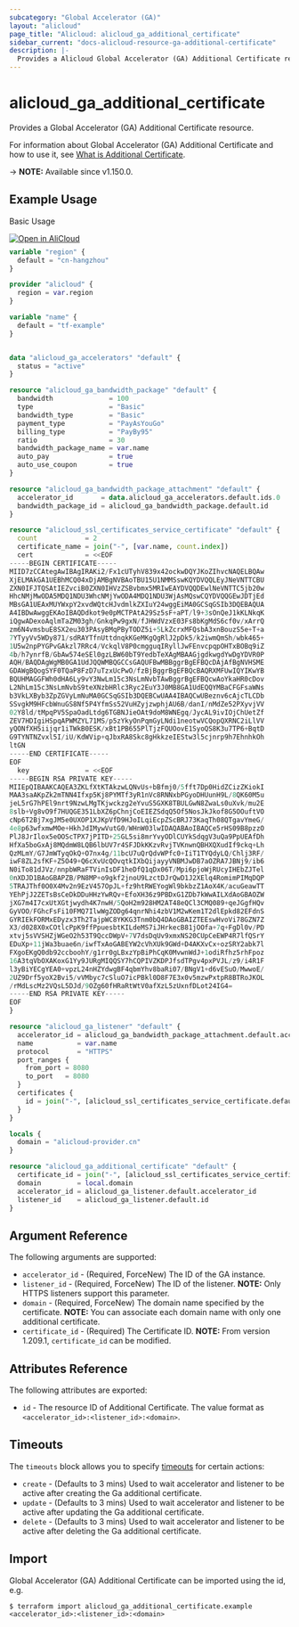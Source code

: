 ```yaml
---
subcategory: "Global Accelerator (GA)"
layout: "alicloud"
page_title: "Alicloud: alicloud_ga_additional_certificate"
sidebar_current: "docs-alicloud-resource-ga-additional-certificate"
description: |-
  Provides a Alicloud Global Accelerator (GA) Additional Certificate resource.
---
```


# alicloud_ga_additional_certificate

Provides a Global Accelerator (GA) Additional Certificate resource.

For information about Global Accelerator (GA) Additional Certificate and how to use it, see [What is Additional Certificate](https://www.alibabacloud.com/help/en/global-accelerator/latest/api-ga-2019-11-20-associateadditionalcertificateswithlistener).

-> **NOTE:** Available since v1.150.0.

## Example Usage

Basic Usage

<div style="display: block;margin-bottom: 40px;"><div class="oics-button" style="float: right;position: absolute;margin-bottom: 10px;">
  <a href="https://api.aliyun.com/terraform?resource=alicloud_ga_additional_certificate&exampleId=1ad68600-f4be-90f7-92bd-c8f14d5a3648e7cc5837&activeTab=example&spm=docs.r.ga_additional_certificate.0.1ad68600f4&intl_lang=EN_US" target="_blank">
    <img alt="Open in AliCloud" src="https://img.alicdn.com/imgextra/i1/O1CN01hjjqXv1uYUlY56FyX_!!6000000006049-55-tps-254-36.svg" style="max-height: 44px; max-width: 100%;">
  </a>
</div></div>

```terraform
variable "region" {
  default = "cn-hangzhou"
}

provider "alicloud" {
  region = var.region
}

variable "name" {
  default = "tf-example"
}


data "alicloud_ga_accelerators" "default" {
  status = "active"
}

resource "alicloud_ga_bandwidth_package" "default" {
  bandwidth              = 100
  type                   = "Basic"
  bandwidth_type         = "Basic"
  payment_type           = "PayAsYouGo"
  billing_type           = "PayBy95"
  ratio                  = 30
  bandwidth_package_name = var.name
  auto_pay               = true
  auto_use_coupon        = true
}

resource "alicloud_ga_bandwidth_package_attachment" "default" {
  accelerator_id       = data.alicloud_ga_accelerators.default.ids.0
  bandwidth_package_id = alicloud_ga_bandwidth_package.default.id
}

resource "alicloud_ssl_certificates_service_certificate" "default" {
  count            = 2
  certificate_name = join("-", [var.name, count.index])
  cert             = <<EOF
-----BEGIN CERTIFICATE-----
MIID7zCCAtegAwIBAgIRAKi2/Fx1cUTyhV839x42ockwDQYJKoZIhvcNAQELBQAw
XjELMAkGA1UEBhMCQ04xDjAMBgNVBAoTBU15U1NMMSswKQYDVQQLEyJNeVNTTCBU
ZXN0IFJTQSAtIEZvciB0ZXN0IHVzZSBvbmx5MRIwEAYDVQQDEwlNeVNTTC5jb20w
HhcNMjMwODA5MDQ1NDU3WhcNMjYwODA4MDQ1NDU3WjAsMQswCQYDVQQGEwJDTjEd
MBsGA1UEAxMUYWxpY2xvdWQtcHJvdmlkZXIuY24wggEiMA0GCSqGSIb3DQEBAQUA
A4IBDwAwggEKAoIBAQDdkot9e0pMCTPAtA29Sz5sF+aPT/l9+3sOnQeJ1kKLNkqK
iQgwADexoAqlmTaZM03gh/GnkqPw9gxN/fJHWdVzxE03Fs8bKgMdS6cf0v/xArrQ
zm6N4vmsbuE8SX2eu303PAsyBMqPByTODZ5i+5LkZcrxMFQsbA3xnBouzS5e+T+a
7YTyyVv5WDy871/sdRAYTfnUttdnqkKGeMKgQgRlJ2pDk5/k2iwmQmSh/wbk465+
1U5w2npPYGPvGAkzl7RRc4/VckqlV8P0cmgguqIRyllJwFEnvcpqpOHTxBOBq9iZ
4b/h7ynrfB/GbAw574eSEl0gzLBW60bT9YedbTeXAgMBAAGjgdkwgdYwDgYDVR0P
AQH/BAQDAgWgMB0GA1UdJQQWMBQGCCsGAQUFBwMBBggrBgEFBQcDAjAfBgNVHSME
GDAWgBQogSYF0TQaP8FzD7uTzxUcPwO/fzBjBggrBgEFBQcBAQRXMFUwIQYIKwYB
BQUHMAGGFWh0dHA6Ly9vY3NwLm15c3NsLmNvbTAwBggrBgEFBQcwAoYkaHR0cDov
L2NhLm15c3NsLmNvbS9teXNzbHRlc3Ryc2EuY3J0MB8GA1UdEQQYMBaCFGFsaWNs
b3VkLXByb3ZpZGVyLmNuMA0GCSqGSIb3DQEBCwUAA4IBAQCwUBeznv6cAjcTLCDb
SSvgkM9HFcbWnuGS8Nf5P4YfmSs52VuHZyjzwphjAU6B/danI/nMdZe52PXyvjVV
02Y8ld/tMpqPV5SpaOadLtdg6TGBNJieOAt9doM8WNEgq/JycAL9ivIOjChUetZf
ZEV7HDIgiHSpqAPWMZYL71MS/p5zYkyOnPqmGyLNdi1neotwVCQopQXRNC2iLlVV
yQONfXH5iijqr1iTWkB0ESK/xBt1PB655PlTjzFQUOovE1SyoQS8K3u7TP6+BqtD
G9TYNTNZvxl5I/iU/KdWVip+qJbxRA8Skc8gHkkzeIEStw3l5cjnrp9h7EhnhkOh
ltGN
-----END CERTIFICATE-----
EOF
  key              = <<EOF
-----BEGIN RSA PRIVATE KEY-----
MIIEpQIBAAKCAQEA3ZKLfXtKTAkzwLQNvUs+bBfmj0/5fft7Dp0HidZCizZKiokI
MAA3saAKpZk2mTNN4Ifxp5Kj8PYMTf3yR1nVc8RNNxbPGyoDHUunH9L/8QK60M5u
jeL5rG7hPEl9nrt9NzwLMgTKjwckzg2eYvuS5GXK8TBULGwN8ZwaLs0uXvk/mu2E
8slb+Vg8vO9f7HUQGE351LbXZ6pChnjCoEIEZSdqQ5Of5NosJkJkof8G5OOuftVO
cNp6T2Bj7xgJM5e0UXOP1XJKpVfD9HJoILqiEcpZScBRJ73KaqTh08QTgavYmeG/
4e8p63wfxmwMOe+HkhJdIMywVutG0/WHnW03lwIDAQABAoIBAQCe5rHS09B8pzzO
PlJ8JrIlox5eOOScTPX7jPITD+25GL5si8mrYvyODlCUYkSdqgV3uQa9PpUEAfDh
HfXa5boGxAj8MQdmW8LQB6lbUV7r4SFJDkKKzvRvjTVKnwnQBHXQXudIf9ckq+Lh
QzMLmY/G7JmWTyqOkQ+O7nx4g/11bcU7uQrQdvWPfc0+IiT1TYQdyLQ/Chlj3RF/
iwF8ZL2sfKF+Z5O49+Q6cXvUcQOvqtkIXbQijayyVNBMJwDB7aOZRA7JBNj9/ib6
N0iTo81dJVz/nnpbWRaFTVinIsDF1heDfQ1qDx06T/Mpi6pjoWjRUcyIHEbZJTel
0nXDJD1BAoGBAPZB/PN8MP+o9gkf2jnoU9LzctDJrQwD1J2XElq4RomimPIMqDQP
5TRAJThf0O0X4Mv2n9EzV457OpJL+fz9htRWEYogWl9bkbzZ1AoX4K/acuGeawTT
YEhPjJ2ZETsBsCeDkDDuHHzYwRQv+EfoXH36z9PBDxG1ZDb7kWwAILXdAoGBAOZW
jXG7m4I7cxUtXGtjwydh4K7nwH/5QoH2m928HM2AT48eQCl3CMQ089+qeJGgfHQv
GyVOO/FGhcFsFi10FMQ7IlwWgZODg64qnrNhi4zbV1M2wKem1T2dlEpkd82EFdnS
GYRIEkFORMxEDyzx3Th2TajpWC8YKKG3Tnm0bQ4DAoGBAIZTEEswHvoVi78GZN7Z
X3/d028X0xCOtlcPpK9ffPpuesbtKILdeMS7iJHrkecB81jOOfa+7q+FgDl0v/PD
xtvj5sVVSHZjWGeO2h53T9QccDWpV+7V7dsDqUv9xmxNS20CUpCeEWP4R7lfQSrY
EDuXp+11jWa3buae6n/iwfTxAoGABEYW2cVhXUk9GWd+D4AKXvCx+ozSRY2abk7l
FXgoEKgQ0db92ccboohY/g1rr0gLBxzYpBiPhCqK0MvwnWdJ+1odiRfhz5rhFpoz
16A3tqVbOXAKoxG1Yy9JURgMIQQSY7hCQPIVZKDPJfsdTPgv4pxPVJL/z9/i4R1F
l3yBiYECgYEA0+vpzL24nHZYdwgBF4qbmYhv8baRi07/BNgV1+d6vESuO/MwwoE/
2UZ9Drf5yoX2Bvi5/vVMbyc7cSluO7icPBkl0D8F7E3x0v5mzwPxtpR8BTRoJKOL
/rMdLscMz2VQsL5DJd/9OZg60fHRaRtWtV0afXzL5zUxnfDLot24IG4=
-----END RSA PRIVATE KEY-----
EOF
}

resource "alicloud_ga_listener" "default" {
  accelerator_id = alicloud_ga_bandwidth_package_attachment.default.accelerator_id
  name           = var.name
  protocol       = "HTTPS"
  port_ranges {
    from_port = 8080
    to_port   = 8080
  }
  certificates {
    id = join("-", [alicloud_ssl_certificates_service_certificate.default.1.id, var.region])
  }
}

locals {
  domain = "alicloud-provider.cn"
}

resource "alicloud_ga_additional_certificate" "default" {
  certificate_id = join("-", [alicloud_ssl_certificates_service_certificate.default.1.id, var.region])
  domain         = local.domain
  accelerator_id = alicloud_ga_listener.default.accelerator_id
  listener_id    = alicloud_ga_listener.default.id
}
```

## Argument Reference

The following arguments are supported:

* `accelerator_id` - (Required, ForceNew) The ID of the GA instance.
* `listener_id` - (Required, ForceNew) The ID of the listener. **NOTE:** Only HTTPS listeners support this parameter.
* `domain` - (Required, ForceNew) The domain name specified by the certificate. **NOTE:** You can associate each domain name with only one additional certificate.
* `certificate_id` - (Required) The Certificate ID. **NOTE:** From version 1.209.1, `certificate_id` can be modified.

## Attributes Reference

The following attributes are exported:

* `id` - The resource ID of Additional Certificate. The value format as `<accelerator_id>:<listener_id>:<domain>`.

## Timeouts

The `timeouts` block allows you to specify [timeouts](https://www.terraform.io/docs/configuration-0-11/resources.html#timeouts) for certain actions:

* `create` - (Defaults to 3 mins) Used to wait accelerator and listener to be active after creating the Ga additional certificate.
* `update` - (Defaults to 3 mins) Used to wait accelerator and listener to be active after updating the Ga additional certificate.
* `delete` - (Defaults to 3 mins) Used to wait accelerator and listener to be active after deleting the Ga additional certificate.

## Import

Global Accelerator (GA) Additional Certificate can be imported using the id, e.g.

```shell
$ terraform import alicloud_ga_additional_certificate.example <accelerator_id>:<listener_id>:<domain>
```
